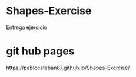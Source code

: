 # Shapes-Exercise
Entrega ejercicio 

# git hub pages
https://pabloesteban87.github.io/Shapes-Exercise/
